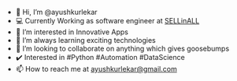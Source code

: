 - 👋 Hi, I’m @ayushkurlekar
- 💻 Currently Working as software engineer at <a href='https://sellinall.com/'>SELLinALL</a>
- 👀 I’m interested in Innovative Apps
- 🌱 I’m always learning exciting technologies
- 💞️ I’m looking to collaborate on anything which gives goosebumps
- ✔️ Interested in #Python #Automation #DataScience
- 📫 How to reach me at ayushkurlekar@gmail.com

<!---
ayushkurlekar/ayushkurlekar is a ✨ special ✨ repository because its `README.md` (this file) appears on your GitHub profile.
You can click the Preview link to take a look at your changes.
--->
